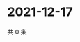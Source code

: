 # 2021-12-17

共 0 条

<!-- BEGIN WEIBO -->
<!-- 最后更新时间 Fri Dec 17 2021 20:00:54 GMT+0800 (China Standard Time) -->

<!-- END WEIBO -->

